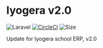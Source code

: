 # Iyogera v2.0
![Laravel](https://github.com/wallacemyem/Iyogera-v2.0/workflows/Laravel/badge.svg) [![CircleCI](https://circleci.com/gh/wallacemyem/Iyogera-v2.0.svg?style=svg)](https://circleci.com/gh/wallacemyem/Iyogera-v2.0) ![Size](https://img.badgesize.io/:https://github.com/wallacemyem/Iyogera-v2.0/archive/master?max=100000&softmax=200000)
<p>
Update for Iyogera school ERP, v2.0
